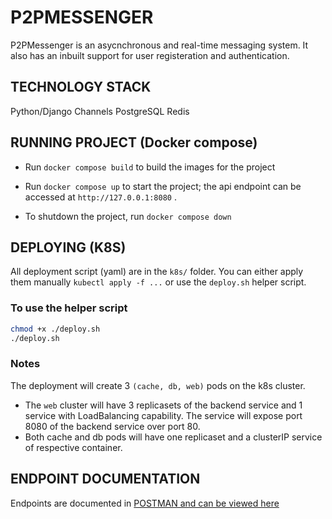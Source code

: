 # P2PMESSENGER

P2PMessenger is an asycnchronous and real-time messaging system. It also has an inbuilt support for user registeration and authentication.

## TECHNOLOGY STACK

Python/Django
Channels
PostgreSQL
Redis

## RUNNING PROJECT (Docker compose)

- Run `docker compose build` to build the images for the project
- Run `docker compose up` to start the project; the api endpoint can be accessed at `http://127.0.0.1:8080` .

- To shutdown the project, run `docker compose down`

## DEPLOYING (K8S)

All deployment script (yaml) are in the `k8s/` folder. You can either apply them manually `kubectl apply -f ...`
or use the `deploy.sh` helper script.

### To use the helper script

```bash
chmod +x ./deploy.sh
./deploy.sh
```

### Notes

The deployment will create 3 `(cache, db, web)` pods on the k8s cluster.

- The `web` cluster will have 3 replicasets of the backend service and 1 service with LoadBalancing capability. The service will expose port 8080 of the backend service over port 80.
- Both cache and db pods will have one replicaset and a clusterIP service of respective container.

## ENDPOINT DOCUMENTATION

Endpoints are documented in [POSTMAN and can be viewed here](https://documenter.getpostman.com/view/11647149/UUxxg8Tr)
